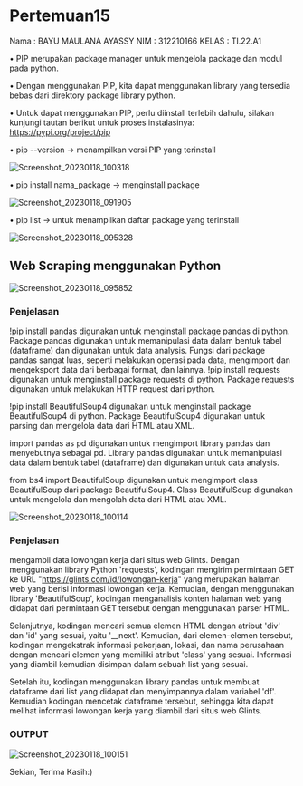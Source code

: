 # Pertemuan15

Nama : BAYU MAULANA AYASSY
NIM : 312210166
KELAS : TI.22.A1


• PIP merupakan package manager untuk mengelola package dan
modul pada python. 

• Dengan menggunakan PIP, kita dapat menggunakan library yang
tersedia bebas dari direktory package library python. 

• Untuk dapat menggunakan PIP, perlu diinstall terlebih dahulu, silakan
kunjungi tautan berikut untuk proses instalasinya:
https://pypi.org/project/pip

• pip --version -> menampilkan versi PIP yang terinstall

![Screenshot_20230118_100318](https://user-images.githubusercontent.com/115678171/213074349-37c0487d-8293-4f2d-98db-19f659c7c154.png)

• pip install nama_package -> menginstall package

![Screenshot_20230118_091905](https://user-images.githubusercontent.com/115678171/213074449-68c06d5b-b17d-408a-8125-be6cab9fc21d.png)

• pip list -> untuk menampilkan daftar package yang terinstall

![Screenshot_20230118_095328](https://user-images.githubusercontent.com/115678171/213074496-3406f516-3b5d-4fdf-9c5d-657dbc41cdc2.png)

## Web Scraping menggunakan Python

![Screenshot_20230118_095852](https://user-images.githubusercontent.com/115678171/213074600-f9514eea-73f0-4b5e-b66a-ddeaa06dae0d.png)

### Penjelasan
!pip install pandas digunakan untuk menginstall package pandas di python. Package pandas digunakan untuk memanipulasi data dalam bentuk tabel (dataframe) dan digunakan
untuk data analysis. Fungsi dari package pandas sangat luas, seperti melakukan operasi pada data, mengimport dan mengeksport data dari berbagai format, dan lainnya.
!pip install requests digunakan untuk menginstall package requests di python. Package requests digunakan untuk melakukan HTTP request dari python.

!pip install BeautifulSoup4 digunakan untuk menginstall package BeautifulSoup4 di python. Package BeautifulSoup4 digunakan untuk parsing dan mengelola data dari HTML atau XML.

import pandas as pd digunakan untuk mengimport library pandas dan menyebutnya sebagai pd. Library pandas digunakan untuk memanipulasi data dalam bentuk tabel (dataframe) dan digunakan untuk data analysis.

from bs4 import BeautifulSoup digunakan untuk mengimport class BeautifulSoup dari package BeautifulSoup4. Class BeautifulSoup digunakan untuk mengelola dan mengolah data dari HTML atau XML.

![Screenshot_20230118_100114](https://user-images.githubusercontent.com/115678171/213074718-db0478b4-4d12-455e-95a1-6d22359a441d.png)

### Penjelasan
mengambil data lowongan kerja dari situs web Glints. Dengan menggunakan library Python 'requests', kodingan mengirim permintaan GET ke URL "https://glints.com/id/lowongan-kerja" yang merupakan halaman web yang berisi informasi lowongan kerja. Kemudian, dengan menggunakan library 'BeautifulSoup', kodingan menganalisis konten halaman web yang didapat dari permintaan GET tersebut dengan menggunakan parser HTML.

Selanjutnya, kodingan mencari semua elemen HTML dengan atribut 'div' dan 'id' yang sesuai, yaitu '__next'. Kemudian, dari elemen-elemen tersebut, kodingan mengekstrak informasi pekerjaan, lokasi, dan nama perusahaan dengan mencari elemen yang memiliki atribut 'class' yang sesuai. Informasi yang diambil kemudian disimpan dalam sebuah list yang sesuai.

Setelah itu, kodingan menggunakan library pandas untuk membuat dataframe dari list yang didapat dan menyimpannya dalam variabel 'df'. Kemudian kodingan mencetak dataframe tersebut, sehingga kita dapat melihat informasi lowongan kerja yang diambil dari situs web Glints.

### OUTPUT 
![Screenshot_20230118_100151](https://user-images.githubusercontent.com/115678171/213074943-21be4292-59d7-47cc-8484-43552aff01a8.png)


Sekian, Terima Kasih:)
